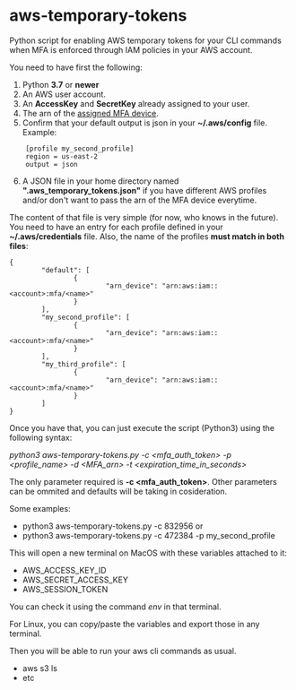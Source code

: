 # aws-temporary-tokens
Python script for enabling AWS temporary tokens for your CLI commands when MFA is enforced through IAM policies in your AWS account.

You need to have first the following:

1. Python **3.7** or **newer**
2. An AWS user account.
3. An **AccessKey** and **SecretKey** already assigned to your user.
4. The arn of the [assigned MFA device](https://us-east-1.console.aws.amazon.com/iam/home#/security_credentials).
5. Confirm that your default output is json in your **~/.aws/config** file. Example:
```
    [profile my_second_profile]
    region = us-east-2
    output = json
```
6. A JSON file in your home directory named **".aws_temporary_tokens.json"** if you have different AWS profiles and/or don't want to pass the arn of the MFA device everytime.

The content of that file is very simple (for now, who knows in the future). You need to have an entry for each profile defined 
in your **~/.aws/credentials** file. Also, the name of the profiles **must match in both files**:
```
{
        "default": [
                {
                        "arn_device": "arn:aws:iam::<account>:mfa/<name>"
                }
        ],
        "my_second_profile": [
                {
                        "arn_device": "arn:aws:iam::<account>:mfa/<name>"
                }
        ],
        "my_third_profile": [
                {
                        "arn_device": "arn:aws:iam::<account>:mfa/<name>"
                }
        ]
}
```

Once you have that, you can just execute the script (Python3) using the following syntax:

_python3 aws-temporary-tokens.py -c <mfa_auth_token> -p <profile_name> -d <MFA_arn> -t <expiration_time_in_seconds>_

The only parameter required is **-c <mfa_auth_token>**. Other parameters can be ommited and defaults will be taking in cosideration.

Some examples:

- python3 aws-temporary-tokens.py -c 832956
or
- python3 aws-temporary-tokens.py -c 472384 -p my_second_profile

This will open a new terminal on MacOS with these variables attached to it:
* AWS_ACCESS_KEY_ID
* AWS_SECRET_ACCESS_KEY
* AWS_SESSION_TOKEN

You can check it using the command _env_ in that terminal.

For Linux, you can copy/paste the variables and export those in any terminal.

Then you will be able to run your aws cli commands as usual.
- aws s3 ls
- etc
